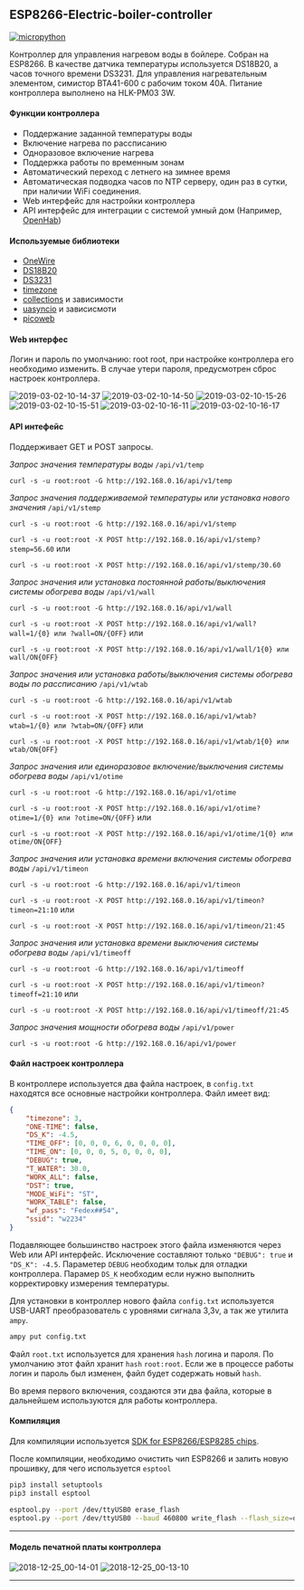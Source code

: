 ## ESP8266-Electric-boiler-controller

[![micropython](https://user-images.githubusercontent.com/13176091/53680744-4dfcc080-3ce8-11e9-94e1-c7985181d6a5.png)](https://micropython.org/)

Контроллер для управления нагревом воды в бойлере. Собран на ESP8266. В качестве датчика температуры используется DS18B20, а часов точного времени DS3231. Для управления нагревательным элементом, симистор BTA41-600 с рабочим током 40А. Питание контроллера выполнено на HLK-PM03 3W.

#### Функции контроллера
* Поддержание заданной температуры воды
* Включение нагрева по рассписанию
* Одноразовое включение нагрева
* Поддержка работы по временным зонам
* Автоматический переход с летнего на зимнее время
* Автоматическая подводка часов по NTP серверу, один раз в сутки, при наличии WiFi соединения.
* Web интерфейс для настройки контроллера
* API интерфейс для интеграции с системой умный дом (Например, [OpenHab](https://www.openhab.org/))

#### Используемые библиотеки
* [OneWire](https://github.com/micropython/micropython/blob/master/drivers/onewire/onewire.py)
* [DS18B20](https://github.com/micropython/micropython/blob/master/drivers/onewire/ds18x20.py)
* [DS3231](https://github.com/gwvsol/ESP8266-i2c-DS3231)
* [timezone](https://github.com/gwvsol/ESP8266-TimeZone)
* [collections](https://github.com/micropython/micropython-lib/tree/master/collections/collections) и зависимости
* [uasyncio](https://github.com/micropython/micropython-lib/tree/master/uasyncio/uasyncio) и зависисмоти
* [picoweb](https://github.com/pfalcon/picoweb)

#### Web интерфес
Логин и пароль по умолчанию: root root, при настройке контроллера его необходимо изменить. В случае утери пароля, предусмотрен сброс настроек контроллера.

![2019-03-02-10-14-37](https://user-images.githubusercontent.com/13176091/53681250-8ce24480-3cef-11e9-8c19-a6087d8a1010.png) 
![2019-03-02-10-14-50](https://user-images.githubusercontent.com/13176091/53681259-a5eaf580-3cef-11e9-9e6d-dfa91ab67fbf.png) 
![2019-03-02-10-15-26](https://user-images.githubusercontent.com/13176091/53681273-c915a500-3cef-11e9-907d-9d1ab44bf3b6.png) 
![2019-03-02-10-15-51](https://user-images.githubusercontent.com/13176091/53681332-b485dc80-3cf0-11e9-8520-b8c29e8a927e.png) 
![2019-03-02-10-16-11](https://user-images.githubusercontent.com/13176091/53681348-ff9fef80-3cf0-11e9-970f-df6319f08843.png) 
![2019-03-02-10-16-17](https://user-images.githubusercontent.com/13176091/53681366-4c83c600-3cf1-11e9-80f3-bbab6f49703a.png)

#### API интефейс
Поддерживает GET и POST запросы.

*Запрос значения температуры воды* ```/api/v1/temp```

```curl -s -u root:root -G http://192.168.0.16/api/v1/temp```

*Запрос значения поддерживаемой температуры или установка нового значения* ```/api/v1/stemp```

```curl -s -u root:root -G http://192.168.0.16/api/v1/stemp```

```curl -s -u root:root -X POST http://192.168.0.16/api/v1/stemp?stemp=56.60``` или

```curl -s -u root:root -X POST http://192.168.0.16/api/v1/stemp/30.60```

*Запрос значения или установка постоянной работы/выключения системы обогрева воды* ```/api/v1/wall```

```curl -s -u root:root -G http://192.168.0.16/api/v1/wall```

```curl -s -u root:root -X POST http://192.168.0.16/api/v1/wall?wall=1/{0} или ?wall=ON/{OFF}``` или

```curl -s -u root:root -X POST http://192.168.0.16/api/v1/wall/1{0} или wall/ON{OFF}```

*Запрос значения или установка работы/выключения системы обогрева воды по рассписанию* ```/api/v1/wtab```

```curl -s -u root:root -G http://192.168.0.16/api/v1/wtab```

```curl -s -u root:root -X POST http://192.168.0.16/api/v1/wtab?wtab=1/{0} или ?wtab=ON/{OFF}``` или

```curl -s -u root:root -X POST http://192.168.0.16/api/v1/wtab/1{0} или wtab/ON{OFF}```

*Запрос значения или единоразовое включение/выключения системы обогрева воды* ```/api/v1/otime```

```curl -s -u root:root -G http://192.168.0.16/api/v1/otime```

```curl -s -u root:root -X POST http://192.168.0.16/api/v1/otime?otime=1/{0} или ?otime=ON/{OFF}``` или

```curl -s -u root:root -X POST http://192.168.0.16/api/v1/otime/1{0} или otime/ON{OFF}```

*Запрос значения или установка времени включения системы обогрева воды* ```/api/v1/timeon```

```curl -s -u root:root -G http://192.168.0.16/api/v1/timeon```

```curl -s -u root:root -X POST http://192.168.0.16/api/v1/timeon?timeon=21:10``` или

```curl -s -u root:root -X POST http://192.168.0.16/api/v1/timeon/21:45```

*Запрос значения или установка времени выключения системы обогрева воды* ```/api/v1/timeoff```

```curl -s -u root:root -G http://192.168.0.16/api/v1/timeoff```

```curl -s -u root:root -X POST http://192.168.0.16/api/v1/timeon?timeoff=21:10``` или

```curl -s -u root:root -X POST http://192.168.0.16/api/v1/timeoff/21:45```

*Запрос значения мощности обогрева воды* ```/api/v1/power```

```curl -s -u root:root -G http://192.168.0.16/api/v1/power```

#### Файл настроек контроллера
В контроллере используется два файла настроек, в ```config.txt``` находятся все основные настройки контроллера. Файл имеет вид:
```json
{
    "timezone": 3, 
    "ONE-TIME": false, 
    "DS_K": -4.5, 
    "TIME_OFF": [0, 0, 0, 6, 0, 0, 0, 0], 
    "TIME_ON": [0, 0, 0, 5, 0, 0, 0, 0], 
    "DEBUG": true, 
    "T_WATER": 30.0, 
    "WORK_ALL": false, 
    "DST": true, 
    "MODE_WiFi": "ST", 
    "WORK_TABLE": false, 
    "wf_pass": "Fedex##54", 
    "ssid": "w2234"
}
```

Подавляющее большинство настроек этого файла изменяются через Web или API интерфейс. Исключение составляют только ```"DEBUG": true``` и ```"DS_K": -4.5```. Параметер ```DEBUG``` необходим тольк для отладки контроллера. Парамер ```DS_K``` необходим если нужно выполнить корректировку измерения температуры.

Для установки в контроллер нового файла ```config.txt``` используется USB-UART преобразователь с уровнями сигнала 3,3v, а так же утилита ```ampy```.
```bash
ampy put config.txt
```
Файл ```root.txt``` используется для хранения ```hash``` логина и пароля. По умолчанию этот файл хранит ```hash``` ```root:root```. Если же в процессе работы логин и пароль был изменен, файл будет содержать новый ```hash```.

Во время первого включения, создаются эти два файла, которые в дальнейшем используются для работы контроллера.

#### Компиляция
Для компиляции используется [SDK for ESP8266/ESP8285 chips](https://github.com/pfalcon/esp-open-sdk). 

После компиляции, необходимо очистить чип ESP8266 и залить новую прошивку, для чего используется ```esptool```
```bash
pip3 install setuptools
pip3 install esptool
```
```bash
esptool.py --port /dev/ttyUSB0 erase_flash
esptool.py --port /dev/ttyUSB0 --baud 460800 write_flash --flash_size=detect -fm dio 0 firmware-combined.bin
```
***
#### Модель печатной платы контроллера
![2018-12-25_00-14-01](https://user-images.githubusercontent.com/13176091/53683429-59141880-3d09-11e9-99ac-9264537ced6f.png)
![2018-12-25_00-13-10](https://user-images.githubusercontent.com/13176091/53683434-73e68d00-3d09-11e9-9c34-9804adbb2fb1.png)
***







